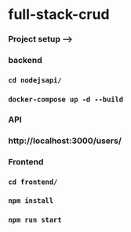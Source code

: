 # full-stack-crud

### Project setup -->

### backend

### `cd nodejsapi/`

### `docker-compose up -d --build`

### API 

### http://localhost:3000/users/ 


### Frontend

### `cd frontend/`

### `npm install`

### `npm run start`
